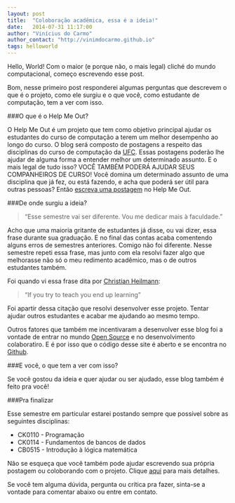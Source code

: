 ```yaml
---
layout: post
title:  "Coloboração acadêmica, essa é a ideia!"
date:   2014-07-31 11:17:00
author: "Vinícius do Carmo"
author_contact: "http://vinimdocarmo.github.io"
tags: helloworld
---
```


Hello, World! Com o maior (e porque não, o mais legal) cliché do mundo computacional, começo escrevendo esse post.

Bom, nesse primeiro post responderei algumas perguntas que descrevem o que é o projeto, como ele surgiu e o que você, como estudante de computação, tem a ver com isso.<!--more-->

###O que é o Help Me Out?

O Help Me Out é um projeto que tem como objetivo principal ajudar os estudantes do curso de computação a terem um melhor desempenho ao longo do curso. O blog será composto de postagens a respeito das disciplinas do curso de computação da [UFC](http://ufc.br). Essas postagens poderão lhe ajudar de alguma forma a entender melhor um determinado assunto. E o mais legal de tudo isso? VOCÊ TAMBÉM PODERÁ AJUDAR SEUS COMPANHEIROS DE CURSO! Você domina um determinado assunto de uma disciplina que já fez, ou está fazendo, e acha que poderá ser útil para outras pessoas? Então [escreva uma postagem](#) no Help Me Out.

###De onde surgiu a ideia?

> “Esse semestre vai ser diferente. Vou me dedicar mais à faculdade.”

Acho que uma maioria gritante de estudantes já disse, ou vai dizer, essa frase durante sua graduação. E no final das contas acaba comentendo alguns erros de semestres anteriores. Comigo não foi diferente. Nesse semestre repeti essa frase, mas junto com ela resolvi fazer algo que melhorasse não só o meu redimento acadêmico, mas o de outros estudantes também. 

Foi quando vi essa frase dita por [Christian Heilmann](http://christianheilmann.com):

> “If you try to teach you end up learning”

Foi apartir dessa citação que resolvi desenvolver esse projeto. Tentar ajudar outros estudantes e acabar me ajudando ao mesmo tempo. 

Outros fatores que também me incentivaram a desenvolver esse blog foi a vontade de entrar no mundo [Open Source](http://opensource.org/) e no desenvolvimento colaboratiro. E é por isso que o código desse site é aberto e se encontra no [Github](https://github.com/vinimdocarmo/help-me-out).

###E você, o que tem a ver com isso?

Se você gostou da ideia e quer ajudar ou ser ajudado, esse blog também é feito pra você!

###Pra finalizar

Esse semestre em particular estarei postando sempre que possível sobre as seguintes disciplinas:

* CK0110 - Programação
* CK0114 - Fundamentos de bancos de dados
* CB0515 - Introdução à lógica matemática

Não se esqueça que você também pode ajudar escrevendo sua própria postagem ou coloborando com o projeto. Clique [aqui](#) para mais detalhes.

Se você tem alguma dúvida, pergunta ou crítica pra fazer, sinta-se a vontade para comentar abaixo ou entre em contato.

